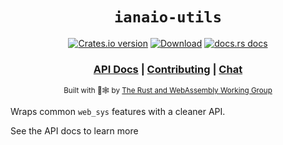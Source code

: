 <div align="center">

  <h1><code>ianaio-utils</code></h1>

  <p>
    <a href="https://crates.io/crates/ianaio-utils"><img src="https://img.shields.io/crates/v/ianaio-utils.svg?style=flat-square" alt="Crates.io version" /></a>
    <a href="https://crates.io/crates/ianaio-utils"><img src="https://img.shields.io/crates/d/ianaio-utils.svg?style=flat-square" alt="Download" /></a>
    <a href="https://docs.rs/ianaio-utils"><img src="https://img.shields.io/badge/docs-latest-blue.svg?style=flat-square" alt="docs.rs docs" /></a>
  </p>

  <h3>
    <a href="https://docs.rs/ianaio-utils">API Docs</a>
    <span> | </span>
    <a href="https://github.com/rustwasm/ianaio/blob/master/CONTRIBUTING.md">Contributing</a>
    <span> | </span>
    <a href="https://discordapp.com/channels/442252698964721669/443151097398296587">Chat</a>
  </h3>

  <sub>Built with 🦀🕸 by <a href="https://rustwasm.github.io/">The Rust and WebAssembly Working Group</a></sub>
</div>

Wraps common `web_sys` features with a cleaner API.

See the API docs to learn more
